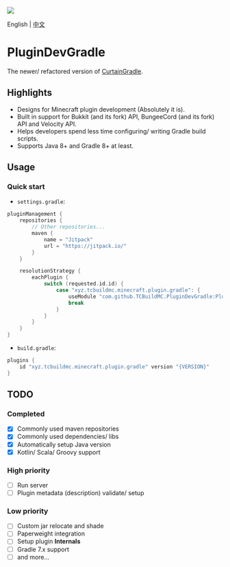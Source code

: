 [![](https://jitpack.io/v/TCBuildMC/PluginDevGradle.svg)](https://jitpack.io/#TCBuildMC/PluginDevGradle)

English | [中文](./README_cn.md)

# PluginDevGradle
The newer/ refactored version of [CurtainGradle](https://github.com/TCBuildMC/CurtainGradle/).

## Highlights
- Designs for Minecraft plugin development (Absolutely it is).
- Built in support for Bukkit (and its fork) API, BungeeCord (and its fork) API and Velocity API.
- Helps developers spend less time configuring/ writing Gradle build scripts.
- Supports Java 8+ and Gradle 8+ at least.

## Usage
### Quick start
- `settings.gradle`: 
```gradle
pluginManagement {
    repositories {
        // Other repositories...
        maven {
            name = "Jitpack"
            url = "https://jitpack.io/"
        }
    }

    resolutionStrategy {
        eachPlugin {
            switch (requested.id.id) {
                case "xyz.tcbuildmc.minecraft.plugin.gradle": {
                    useModule "com.github.TCBuildMC.PluginDevGradle:PluginDevGradle:${requested.version}"
                    break
                }
            }
        }
    }
}
```

- `build.gradle`: 
```gradle
plugins {
    id "xyz.tcbuildmc.minecraft.plugin.gradle" version "{VERSION}"
}
```

## TODO
### Completed
- [x] Commonly used maven repositories
- [x] Commonly used dependencies/ libs
- [x] Automatically setup Java version
- [x] Kotlin/ Scala/ Groovy support

### High priority
- [ ] Run server
- [ ] Plugin metadata (description) validate/ setup

### Low priority
- [ ] Custom jar relocate and shade
- [ ] Paperweight integration
- [ ] Setup plugin **Internals**
- [ ] Gradle 7.x support
- [ ] and more...
